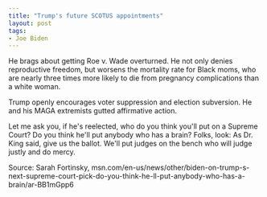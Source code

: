 ```yaml
---
title: "Trump's future SCOTUS appointments"
layout: post
tags:
- Joe Biden
---
```


He brags about getting Roe v. Wade overturned. He not only denies reproductive freedom, but worsens the mortality rate for Black moms, who are nearly three times more likely to die from pregnancy complications than a white woman.

Trump openly encourages voter suppression and election subversion. He and his MAGA extremists gutted affirmative action.

Let me ask you, if he's reelected, who do you think you'll put on a Supreme Court? Do you think he'll put anybody who has a brain? Folks, look: As Dr. King said, give us the ballot. We'll put judges on the bench who will judge justly and do mercy.

Source: Sarah Fortinsky, msn.com/en-us/news/other/biden-on-trump-s-next-supreme-court-pick-do-you-think-he-ll-put-anybody-who-has-a-brain/ar-BB1mGpp6
